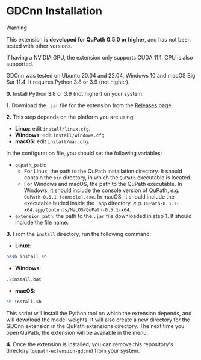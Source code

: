 # GDCnn Installation

> [!WARNING]
> This extension **is developed for QuPath 0.5.0 or higher**, and has not been tested with other versions.
>
> If having a NVIDIA GPU, the extension only supports CUDA 11.1. CPU is also supported.

GDCnn was tested on Ubuntu 20.04 and 22.04, Windows 10 and macOS Big Sur 11.4. It requires Python 3.8 or 3.9 (not higher).

**0.** Install Python 3.8 or 3.9 (not higher) on your system.

<!-- **0.** Install on your system the following dependencies:

- Python 3.8 or 3.9 (not higher)
- Git LFS (for downloading the model weights) -->

**1.** Download the `.jar` file for the extension from the [Releases](https://github.com/israelMateos/qupath-extension-gdcnn/releases/latest) page.

**2.** This step depends on the platform you are using.

- **Linux**: edit `install/linux.cfg`.
- **Windows**: edit `install/windows.cfg`.
- **macOS**: edit `install/mac.cfg`.

In the configuration file, you should set the following variables:

- `qupath_path`: 
  - For Linux, the path to the QuPath installation directory. It should contain the `bin` directory, in which the `QuPath` executable is located.
  - For Windows and macOS, the path to the QuPath executable. In Windows, it should include the console version of QuPath, _e.g._ `QuPath-0.5.1 (console).exe`. In macOS, it should include the executable buried inside the `.app` directory, _e.g._ `QuPath-0.5.1-x64.app/Contents/MacOS/QuPath-0.5.1-x64`.
- `extension_path`: the path to the `.jar` file downloaded in step 1. It should include the file name.
  
**3.** From the `install` directory, run the following command:

- **Linux**:

```bash
bash install.sh
```

- **Windows**:

```bash
.\install.bat
```

- **macOS**:

```bash
sh install.sh
```

This script will install the Python tool on which the extension depends, and will download the model weights. It will also create a new directory for the GDCnn extension in the QuPath extensions directory. The next time you open QuPath, the extension will be available in the menu.

**4.** Once the extension is installed, you can remove this repository's directory (`qupath-extension-gdcnn`) from your system.